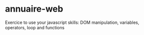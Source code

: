 # annuaire-web

Exercice to use your javascript skills: DOM manipulation, variables, operators, loop and functions
